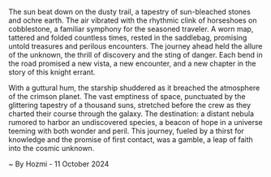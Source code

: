 
The sun beat down on the dusty trail, a tapestry of sun-bleached stones and ochre earth.  The air vibrated with the rhythmic clink of horseshoes on cobblestone, a familiar symphony for the seasoned traveler. A worn map, tattered and folded countless times, rested in the saddlebag, promising untold treasures and perilous encounters. The journey ahead held the allure of the unknown, the thrill of discovery and the sting of danger. Each bend in the road promised a new vista, a new encounter, and a new chapter in the story of this knight errant. 

With a guttural hum, the starship shuddered as it breached the atmosphere of the crimson planet. The vast emptiness of space, punctuated by the glittering tapestry of a thousand suns, stretched before the crew as they charted their course through the galaxy. The destination: a distant nebula rumored to harbor an undiscovered species, a beacon of hope in a universe teeming with both wonder and peril. This journey, fueled by a thirst for knowledge and the promise of first contact, was a gamble, a leap of faith into the cosmic unknown.  

~ By Hozmi - 11 October 2024
